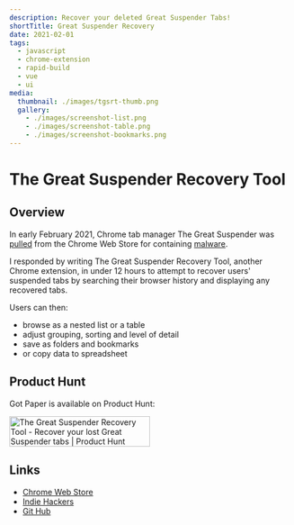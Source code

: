 ```yaml
---
description: Recover your deleted Great Suspender Tabs!
shortTitle: Great Suspender Recovery
date: 2021-02-01
tags:
  - javascript
  - chrome-extension
  - rapid-build
  - vue
  - ui
media:
  thumbnail: ./images/tgsrt-thumb.png
  gallery:
    - ./images/screenshot-list.png
    - ./images/screenshot-table.png
    - ./images/screenshot-bookmarks.png
---
```


# The Great Suspender Recovery Tool

## Overview

In early February 2021, Chrome tab manager The Great Suspender was [pulled](http://theverge.com/2021/2/4/22266798/chrome-blocks-the-great-suspender-disabled-malware-tab-recovery) from the Chrome Web Store for containing [malware](https://github.com/greatsuspender/thegreatsuspender/issues/1263).

I responded by writing The Great Suspender Recovery Tool, another Chrome extension, in under 12 hours to attempt to recover users' suspended tabs by searching their browser history and displaying any recovered tabs.

Users can then:

- browse as a nested list or a table
- adjust grouping, sorting and level of detail
- save as folders and bookmarks
- or copy data to spreadsheet

## Product Hunt

Got Paper is available on Product Hunt:

<a href="http://producthunt.com/posts/the-great-suspender-recovery-tool?utm_source=badge-featured&utm_medium=badge&utm_souce=badge-the-great-suspender-recovery-tool" target="_blank"><img src="https://api.producthunt.com/widgets/embed-image/v1/featured.svg?post_id=283498" alt="The Great Suspender Recovery Tool - Recover your lost Great Suspender tabs | Product Hunt" style="width: 250px; height: 54px;" width="250" height="54" /></a>


## Links

- [Chrome Web Store](https://chrome.google.com/webstore/detail/the-great-suspender-recov/ainlmpkfinfbbgdpimmldfdgpenmclmk)
- [Indie Hackers](http://indiehackers.com/product/the-great-suspender-recovery-tool)
- [Git Hub](https://github.com/davestewart/great-suspender-recovery-tool)
